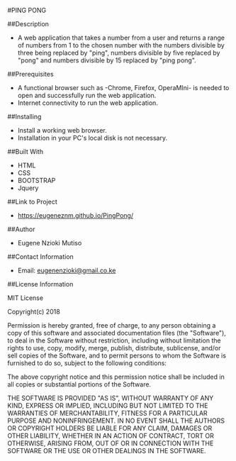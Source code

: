 #PING PONG

##Description
* A web application that takes a number from a user and returns a range of numbers from 1 to the chosen number with the numbers divisible by three being replaced by "ping", numbers divisible by five replaced by "pong" and numbers divisible by 15 replaced by "ping pong".

##Prerequisites

* A functional browser such as -Chrome, Firefox, OperaMIni- is needed to open and successfully run the web application.
* Internet connectivity to run the web application.

##Installing

* Install a working web browser.
* Installation in your PC's local disk is not necessary. 

##Built With

* HTML 
* CSS
* BOOTSTRAP
* Jquery

##Link to Project

* https://eugeneznm.github.io/PingPong/

##Author

* Eugene Nzioki Mutiso

##Contact Information

* Email: eugenenzioki@gmail.co.ke

##License Information

MIT License

Copyright(c) 2018

Permission is hereby granted, free of charge, to any person obtaining a copy of this software and associated documentation files (the "Software"), to deal in the Software without restriction, including without limitation the rights to use, copy, modify, merge, publish, distribute, sublicense, and/or sell copies of the Software, and to permit persons to whom the Software is furnished to do so, subject to the following conditions:

The above copyright notice and this permission notice shall be included in all copies or substantial portions of the Software.

THE SOFTWARE IS PROVIDED "AS IS", WITHOUT WARRANTY OF ANY KIND, EXPRESS OR IMPLIED, INCLUDING BUT NOT LIMITED TO THE WARRANTIES OF MERCHANTABILITY, FITNESS FOR A PARTICULAR PURPOSE AND NONINFRINGEMENT. IN NO EVENT SHALL THE AUTHORS OR COPYRIGHT HOLDERS BE LIABLE FOR ANY CLAIM, DAMAGES OR OTHER LIABILITY, WHETHER IN AN ACTION OF CONTRACT, TORT OR OTHERWISE, ARISING FROM, OUT OF OR IN CONNECTION WITH THE SOFTWARE OR THE USE OR OTHER DEALINGS IN THE SOFTWARE.

